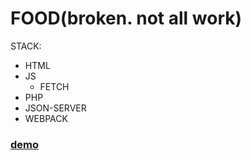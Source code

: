 # FOOD(broken. not all work)

STACK: 
- HTML
- JS
  - FETCH
- PHP
- JSON-SERVER
- WEBPACK

### [demo](https://okylistik.github.io/JS-food-will-pushed)
